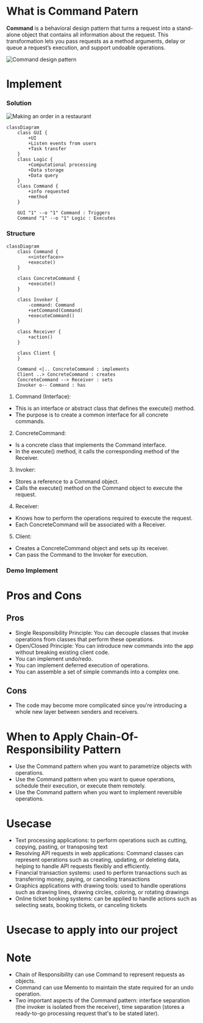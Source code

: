 # What is Command Patern

**Command** is a behavioral design pattern that turns a request into a stand-alone object that contains all information about the request. This transformation lets you pass requests as a method arguments, delay or queue a request’s execution, and support undoable operations.

![Command design pattern](https://refactoring.guru/images/patterns/content/command/command-en.png?id=80fbadc666cf3b9b1958c546d2746ca4)


# Implement


### Solution

![Making an order in a restaurant](https://refactoring.guru/images/patterns/content/command/command-comic-1.png?id=551df832f445080976f3116e0dc120c9)

```mermaid
classDiagram
    class GUI {
        +UI
        +Listen events from users
        +Task transfer
    }
    class Logic {
        +Computational processing
		+Data storage
		+Data query
    }
    class Command {
        +info requested
        +method
    }

    GUI "1" --o "1" Command : Triggers
    Command "1" --o "1" Logic : Executes

```


### Structure

```mermaid
classDiagram
    class Command {
        <<interface>>
        +execute()
    }

    class ConcreteCommand {
        +execute()
    }

    class Invoker {
        -command: Command
        +setCommand(Command)
        +executeCommand()
    }

    class Receiver {
        +action()
    }

    class Client {
    }

    Command <|.. ConcreteCommand : implements
    Client ..> ConcreteCommand : creates
    ConcreteCommand --> Receiver : sets
    Invoker o-- Command : has

```
1. Command (Interface):
- This is an interface or abstract class that defines the execute() method.
- The purpose is to create a common interface for all concrete commands.

2. ConcreteCommand:
- Is a concrete class that implements the Command interface.
- In the execute() method, it calls the corresponding method of the Receiver.

3. Invoker:
- Stores a reference to a Command object.
- Calls the execute() method on the Command object to execute the request.

4. Receiver:
- Knows how to perform the operations required to execute the request.
- Each ConcreteCommand will be associated with a Receiver.

5. Client:
- Creates a ConcreteCommand object and sets up its receiver.
- Can pass the Command to the Invoker for execution.

### Demo Implement


# Pros and Cons
## Pros

-   Single Responsibility Principle: You can decouple classes that invoke operations from classes that perform these operations.
-  Open/Closed Principle: You can introduce new commands into the app without breaking existing client code.
-   You can implement undo/redo.
-   You can implement deferred execution of operations.
-   You can assemble a set of simple commands into a complex one.

## Cons

- The code may become more complicated since you’re introducing a whole new layer between senders and receivers.

# When to Apply Chain-Of-Responsibility Pattern

- Use the Command pattern when you want to parametrize objects with operations.
- Use the Command pattern when you want to queue operations, schedule their execution, or execute them remotely.
- Use the Command pattern when you want to implement reversible operations.

# Usecase

- Text processing applications: to perform operations such as cutting, copying, pasting, or transposing text
- Resolving API requests in web applications: Command classes can represent operations such as creating, updating, or deleting data, helping to handle API requests flexibly and efficiently.
- Financial transaction systems: used to perform transactions such as transferring money, paying, or canceling transactions
- Graphics applications with drawing tools: used to handle operations such as drawing lines, drawing circles, coloring, or rotating drawings
- Online ticket booking systems: can be applied to handle actions such as selecting seats, booking tickets, or canceling tickets


# Usecase to apply into our project


# Note
- Chain of Responsibility can use Command to represent requests as objects.
- Command can use Memento to maintain the state required for an undo operation.
- Two important aspects of the Command pattern: interface separation (the invoker is isolated from the receiver), time separation (stores a ready-to-go processing request that's to be stated later).